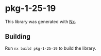# pkg-1-25-19

This library was generated with [Nx](https://nx.dev).

## Building

Run `nx build pkg-1-25-19` to build the library.
